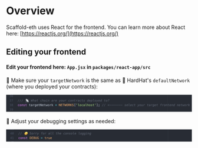 # Overview

Scaffold-eth uses React for the frontend. You can learn more about React here: [https://reactjs.org/](https://reactjs.org/)

## Editing your frontend

#### Edit your frontend here: `App.jsx` in `packages/react-app/src`

📡 Make sure your `targetNetwork` is the same as 👷 HardHat's `defaultNetwork` \(where you deployed your contracts\):

![](../.gitbook/assets/110500412-68778a80-80b6-11eb-91bd-194d47d62771.png)

🤡 Adjust your debugging settings as needed:

![](../.gitbook/assets/110499550-95776d80-80b5-11eb-8024-287878b180d5.png)

